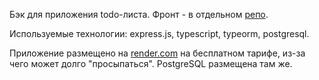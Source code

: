 Бэк для приложения todo-листа. Фронт - в отдельном [репо](https://github.com/haosmos/todo-ts).

Используемые технологии: express.js, typescript, typeorm, postgresql. 

Приложение размещено на [render.com](render.com) на бесплатном тарифе, из-за чего
может долго "просыпаться". PostgreSQL размещена там же.  
